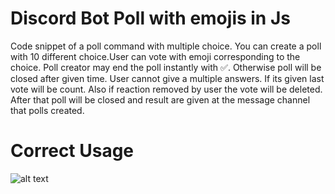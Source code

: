 # Discord Bot Poll with emojis in Js

Code snippet of a poll command with multiple choice. You can create a poll with 10 different choice.User can vote with emoji corresponding to the choice. Poll creator may end the poll instantly with :white_check_mark:. Otherwise poll will be closed after given time. User cannot give a multiple answers. If its given last vote will be count. Also if reaction removed by user the vote will be deleted. After that poll will be closed and result are given at the message channel that polls created.


# Correct Usage

![alt text](https://cdn.discordapp.com/attachments/789864720533291058/857183889701470208/github.png)
